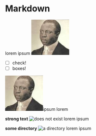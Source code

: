 # Markdown

lorem ipsum ![alt text here](../support/photo.jpg)
- [ ] check!
- [ ] boxes!

![alt text here](../support/photo-two.jpg)ipsum lorem

**strong text**
![does not exist](does_not_exist.png) lorem ipsum

**some directory**
![a directory](../support) lorem ipsum
